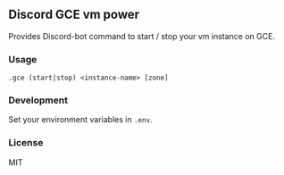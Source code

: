 ## Discord GCE vm power

Provides Discord-bot command to start / stop your vm instance on GCE.

### Usage

`.gce (start|stop) <instance-name> [zone]`

### Development

Set your environment variables in `.env`.

### License

MIT
